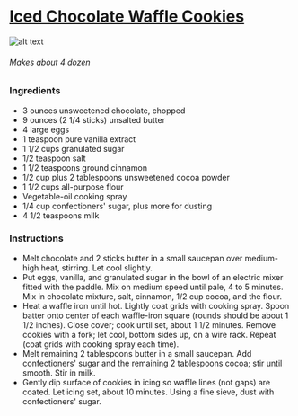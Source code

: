 # [Iced Chocolate Waffle Cookies](http://www.marthastewart.com/1155106/iced-chocolate-waffle-cookies)
![alt text](http://www.marthastewart.com/sites/files/marthastewart.com/styles/wmax-520-highdpi/public/d28/waffle-cookie-1204-mla100750/waffle-cookie-1204-mla100750_vert.jpg?itok=zhyD7C95)
###### Makes about 4 dozen
### Ingredients
* 3 ounces unsweetened chocolate, chopped
* 9 ounces (2 1/4 sticks) unsalted butter
* 4 large eggs
* 1 teaspoon pure vanilla extract
* 1 1/2 cups granulated sugar
* 1/2 teaspoon salt
* 1 1/2 teaspoons ground cinnamon
* 1/2 cup plus 2 tablespoons unsweetened cocoa powder
* 1 1/2 cups all-purpose flour
* Vegetable-oil cooking spray
* 1/4 cup confectioners' sugar, plus more for dusting
* 4 1/2 teaspoons milk

### Instructions
* Melt chocolate and 2 sticks butter in a small saucepan over medium-high heat, stirring. Let cool slightly.
* Put eggs, vanilla, and granulated sugar in the bowl of an electric mixer fitted with the paddle. Mix on medium speed until pale, 4 to 5 minutes. Mix in chocolate mixture, salt, cinnamon, 1/2 cup cocoa, and the flour.
* Heat a waffle iron until hot. Lightly coat grids with cooking spray. Spoon batter onto center of each waffle-iron square (rounds should be about 1 1/2 inches). Close cover; cook until set, about 1 1/2 minutes. Remove cookies with a fork; let cool, bottom sides up, on a wire rack. Repeat (coat grids with cooking spray each time).
* Melt remaining 2 tablespoons butter in a small saucepan. Add confectioners' sugar and the remaining 2 tablespoons cocoa; stir until smooth. Stir in milk.
* Gently dip surface of cookies in icing so waffle lines (not gaps) are coated. Let icing set, about 10 minutes. Using a fine sieve, dust with confectioners' sugar.
